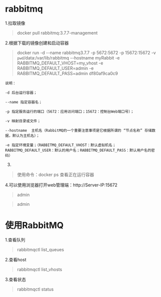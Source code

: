 # rabbitmq



1.拉取镜像

> docker pull rabbitmq:3.7.7-management

2.根据下载的镜像创建和启动容器

>  docker run -d --name rabbitmq3.7.7 -p 5672:5672 -p 15672:15672 -v `pwd`/data:/var/lib/rabbitmq --hostname myRabbit -e RABBITMQ_DEFAULT_VHOST=my_vhost  -e RABBITMQ_DEFAULT_USER=admin -e RABBITMQ_DEFAULT_PASS=admin df80af9ca0c9

~~~
说明：

-d 后台运行容器；

--name 指定容器名；

-p 指定服务运行的端口（5672：应用访问端口；15672：控制台Web端口号）；

-v 映射目录或文件；

--hostname  主机名（RabbitMQ的一个重要注意事项是它根据所谓的 “节点名称” 存储数据，默认为主机名）；

-e 指定环境变量；（RABBITMQ_DEFAULT_VHOST：默认虚拟机名；RABBITMQ_DEFAULT_USER：默认的用户名；RABBITMQ_DEFAULT_PASS：默认用户名的密码）
~~~

3.

>使用命令：docker ps 查看正在运行容器

4.可以使用浏览器打开web管理端：http://Server-IP:15672

> admin

> admin

# 使用RabbitMQ

1.查看队列

>  rabbitmqctl  list_queues

2.查看host

> rabbitmqctl  list_vhosts

3.查看状态 

> rabbitmqctl  status

